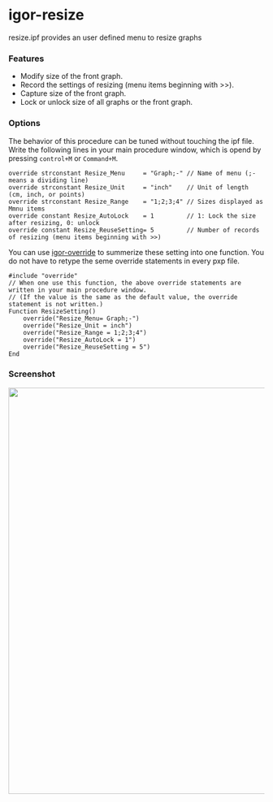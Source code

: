 # igor-resize

resize.ipf provides an user defined menu to resize graphs

### Features
- Modify size of the front graph.
- Record the settings of resizing (menu items beginning with >>).
- Capture size of the front graph.
- Lock or unlock size of all graphs or the front graph. 

### Options
The behavior of this procedure can be tuned without touching the ipf file.
Write the following lines in your main procedure window, which is opend by pressing `control+M` or `Command+M`.
```
override strconstant Resize_Menu     = "Graph;-" // Name of menu (;- means a dividing line)
override strconstant Resize_Unit     = "inch"    // Unit of length (cm, inch, or points)
override strconstant Resize_Range    = "1;2;3;4" // Sizes displayed as Mmnu items
override constant Resize_AutoLock    = 1         // 1: Lock the size after resizing, 0: unlock
override constant Resize_ReuseSetting= 5         // Number of records of resizing (menu items beginning with >>)
```

You can use [igor-override](https://github.com/ryotako/igor-override) to summerize these setting into one function. You do not have to retype the seme override statements in every pxp file.
```igor
#include "override"
// When one use this function, the above override statements are written in your main procedure window.
// (If the value is the same as the default value, the override statement is not written.)
Function ResizeSetting()
	override("Resize_Menu= Graph;-")
	override("Resize_Unit = inch")
	override("Resize_Range = 1;2;3;4")
	override("Resize_AutoLock = 1")
	override("Resize_ReuseSetting = 5")
End
```

### Screenshot
<img src="https://raw.github.com/wiki/ryotako/igor-resize/ScreenShot.png" width="800px">
